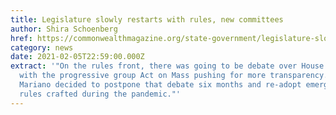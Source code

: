 ```yaml
---
title: Legislature slowly restarts with rules, new committees
author: Shira Schoenberg
href: https://commonwealthmagazine.org/state-government/legislature-slowly-restarts-with-rules-new-committees/
category: news
date: 2021-02-05T22:59:00.000Z
extract: '"On the rules front, there was going to be debate over House rules,
  with the progressive group Act on Mass pushing for more transparency. But
  Mariano decided to postpone that debate six months and re-adopt emergency
  rules crafted during the pandemic."'
---
```

